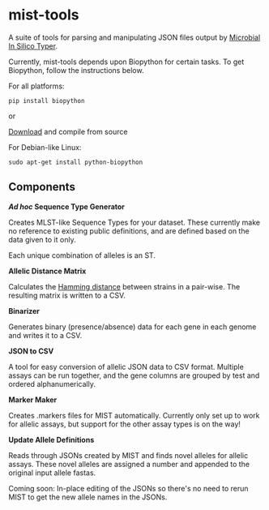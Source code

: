# mist-tools

A suite of tools for parsing and manipulating JSON files output by [Microbial In Silico Typer](https://bitbucket.org/peterk87/mist/wiki/Home).

Currently, mist-tools depends upon Biopython for certain tasks. To get Biopython, follow the instructions below.

For all platforms:

```
pip install biopython
```

or

[Download](http://www.biopython.org) and compile from source

For Debian-like Linux:

```
sudo apt-get install python-biopython
```



## Components

***Ad hoc* Sequence Type Generator**

Creates MLST-like Sequence Types for your dataset. These currently make no reference to existing public definitions, and are defined based on the data given to it only. 

Each unique combination of alleles is an ST.

**Allelic Distance Matrix**

Calculates the [Hamming distance](https://en.wikipedia.org/wiki/Hamming_distance) between strains in a pair-wise. The resulting matrix is written to a CSV.

**Binarizer**

Generates binary (presence/absence) data for each gene in each genome and writes it to a CSV.

**JSON to CSV**

A tool for easy conversion of allelic JSON data to CSV format. Multiple assays can be run together, and the gene columns are grouped by test and ordered alphanumerically. 

**Marker Maker** 

Creates .markers files for MIST automatically. Currently only set up to work for allelic assays, but support for the other assay types is on the way!

**Update Allele Definitions**

Reads through JSONs created by MIST and finds novel alleles for allelic assays. These novel alleles are assigned a number and appended to the original input allele fastas.

Coming soon: In-place editing of the JSONs so there's no need to rerun MIST to get the new allele names in the JSONs.